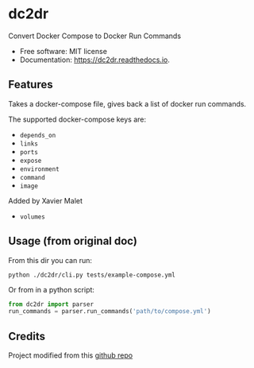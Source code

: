 # dc2dr

Convert Docker Compose to Docker Run Commands


* Free software: MIT license
* Documentation: https://dc2dr.readthedocs.io.


## Features


Takes a docker-compose file, gives back a list of docker run commands.

The supported docker-compose keys are:

  - `depends_on`
  - `links`
  - `ports`
  - `expose`
  - `environment`
  - `command`
  - `image`
  
Added by Xavier Malet
  - `volumes`
  
## Usage (from original doc)

From this dir you can run:

```commandline
python ./dc2dr/cli.py tests/example-compose.yml
```

Or from in a python script:

```python
from dc2dr import parser
run_commands = parser.run_commands('path/to/compose.yml')
```

## Credits

Project modified from this [github repo](https://github.com/alexhumphreys/dc2dr)